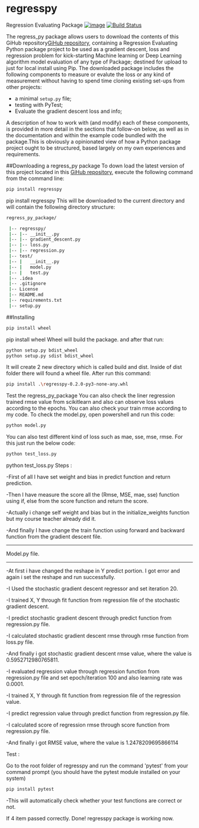 # regresspy

Regression Evaluating Package
[![image](https://img.shields.io/pypi/v/py-package-template.svg)](#)
[![Build Status](https://travis-ci.org/AlexIoannides/py-package-template.svg?branch=master)](#)

The regress_py package allows users to download the contents of this GiHub repository[GiHub repository](https://github.com/mdimran181/regresspy/tree/mdimran181/regresspy), containing a Regression Evaluating Python package project to be used as a gradient descent, loss and regression problem for kick-starting Machine learning or Deep Learning algorithm model evaluation of any type of Package; destined for upload to just for local install using Pip. The downloaded package includes the following components to measure or evalute the loss or any kind of measurement without having to spend time cloning existing set-ups from other projects:

- a minimal `setup.py` file;
- testing with PyTest;
- Evaluate the gradient descent loss and info;

A description of how to work with (and modify) each of these components, is provided in more detail in the sections that follow-on below, as well as in the documentation and within the example code bundled with the package.This is obviously a opinionated view of how a Python package project ought to be structured, based largely on my own experiences and requirements.

##Downloading a regress_py package
To down load the latest version of this project located in this [GiHub repository](https://github.com/mdimran181/regresspy/tree/mdimran181), execute the following command from the command line:
```bash
pip install regresspy
```

pip install regresspy
This will be downloaded to the current directory and will contain the following directory structure:


```bash
regress_py_package/

 |-- regresspy/
 |-- |-- __init__.py
 |-- |-- gradient_descent.py
 |-- |-- loss.py
 |-- |-- regression.py
 |-- test/
 |-- |   __init__.py
 |-- |   model.py
 |-- |   test.py
 |-- .idea
 |-- .gitignore
 |-- License
 |-- README.md
 |-- requirements.txt
 |-- setup.py
```
##Installing
```bash
pip install wheel
```

pip install wheel
Wheel will build the package. and after that run:

```bash
python setup.py bdist_wheel
python setup.py sdist bdist_wheel

```

It will create 2 new directory which is called build and dist. Inside of dist folder there will found a wheel file. After run this command:
```bash
pip install .\regresspy-0.2.0-py3-none-any.whl
```
Test the regress_py_package
You can also check the liner regression trained rmse value from scikitlearn and also can observe loss values according to the epochs. You can also check your train rmse according to my code. To check the model.py, open powershell and run this code:
```bash
python model.py
```
You can also test different kind of loss such as  mae, sse, mse, rmse. For this just run the below code: 
```bash
python test_loss.py
```

python test_loss.py
Steps :

-First of all I have set weight and bias in predict function and return prediction.

-Then I have measure the score all the (Rmse, MSE, mae, sse) function using if, else from the score function and return the score.

-Actually i change self weight and bias but in the initialize_weights function but my course teacher already did it.

-And finally I have change the train function using forward and backward function from the gradient descent file.
********************
Model.py file.
********************
-At first i have changed the reshape in Y predict portion. I got error and again i set the reshape and run successfully.

-I Used the stochastic gradient descent regressor and set iteration 20.

-I trained X, Y through fit function from regression file of the stochastic gradient descent.

-I predict stochastic gradient descent through predict function from regression.py file.

-I calculated stochastic gradient descent rmse through rmse function from loss.py file.

-And finally i got stochastic gradient descent rmse value, where the value is 0.5952712980765811.

-I evaluated regression value through regression function from regression.py file and set epoch/iteration 100 and also learning rate was 0.0001.

-I trained X, Y through fit function from regression file of the regression value.

-I predict regression value through predict function from regression.py file.

-I calculated score of regression rmse through score function from regression.py file.

-And finally i got RMSE value, where the value is 1.2478209695866114

Test :

Go to the root folder of regresspy and run the command 'pytest' from your command prompt (you should have the pytest module installed on your system)
```bash
pip install pytest
```
-This will automatically check whether your test functions are correct or not.

If 4 item passed correctly. Done! regresspy package is working now. 
